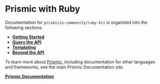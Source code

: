 # Prismic with Ruby

Documentation for `prismicio-community/ruby-kit` is organized into the following sections.

- [**Getting Started**](./01-integrate-prismic-with-an-existing-project-ruby.md)
- [**Query the API**](./02-query-the-api)
- [**Templating**](./03-templating)
- [**Beyond the API**](./04-beyond-the-api)

To learn more about [Prismic](https://prismic.io), including documentation for other languages and frameworks, see the main Prismic Documentation site.

[**Prismic Documentation**](https://prismic.io/docs)
